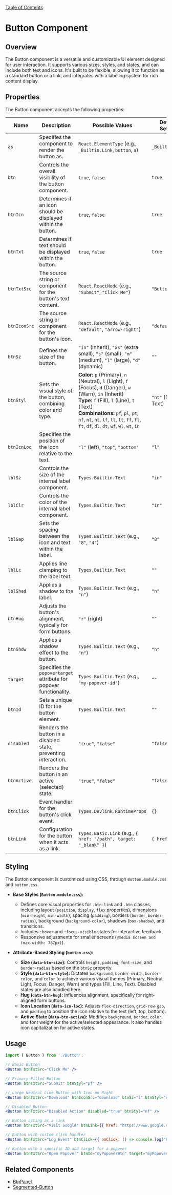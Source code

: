 [Table of Contents](../../toc.md)

# Button Component

## Overview
The Button component is a versatile and customizable UI element designed for user interaction. It supports various sizes, styles, and states, and can include both text and icons. It's built to be flexible, allowing it to function as a standard button or a link, and integrates with a labeling system for rich content display.

## Properties
The Button component accepts the following properties:

| Name | Description | Possible Values | Default Setting |
|---|---|---|---|
| `as` | Specifies the component to render the button as. | `React.ElementType` (e.g., `_Builtin.Link`, `button`, `a`) | `_Builtin.Link` |
| `btn` | Controls the overall visibility of the button component. | `true`, `false` | `true` |
| `btnIcn` | Determines if an icon should be displayed within the button. | `true`, `false` | `true` |
| `btnTxt` | Determines if text should be displayed within the button. | `true`, `false` | `true` |
| `btnTxtSrc` | The source string or component for the button's text content. | `React.ReactNode` (e.g., `"Submit"`, `"Click Me"`) | `"Button"` |
| `btnIconSrc` | The source string or component for the button's icon. | `React.ReactNode` (e.g., `"default"`, `"arrow-right"`) | `"default"` |
| `btnSz` | Defines the size of the button. | `"in"` (inherit), `"xs"` (extra small), `"s"` (small), `"m"` (medium), `"l"` (large), `"d"` (dynamic) | `""` |
| `btnStyl` | Sets the visual style of the button, combining color and type. | **Color:** `p` (Primary), `n` (Neutral), `l` (Light), `f` (Focus), `d` (Danger), `w` (Warn), `in` (Inherit) <br> **Type:** `f` (Fill), `l` (Line), `t` (Text) <br> **Combinations:** `pf`, `pl`, `pt`, `nf`, `nl`, `nt`, `lf`, `ll`, `lt`, `ff`, `fl`, `ft`, `df`, `dl`, `dt`, `wf`, `wl`, `wt`, `in` | `"nt"` (Neutral Text) |
| `btnIcnLoc` | Specifies the position of the icon relative to the text. | `"l"` (left), `"top"`, `"bottom"` | `"l"` |
| `lblSz` | Controls the size of the internal label component. | `Types.Builtin.Text` | `"in"` |
| `lblClr` | Controls the color of the internal label component. | `Types.Builtin.Text` | `"in"` |
| `lblGap` | Sets the spacing between the icon and text within the label. | `Types.Builtin.Text` (e.g., `"8"`, `"4"`) | `"8"` |
| `lblLc` | Applies line clamping to the label text. | `Types.Builtin.Text` | `""` |
| `lblShad` | Applies a shadow to the label. | `Types.Builtin.Text` (e.g., `"n"`) | `"n"` |
| `btnHug` | Adjusts the button's alignment, typically for form buttons. | `"r"` (right) | `""` |
| `btnShdw` | Applies a shadow effect to the button. | `Types.Builtin.Text` (e.g., `"n"`) | `"n"` |
| `target` | Specifies the `popovertarget` attribute for popover functionality. | `Types.Builtin.Text` (e.g., `"my-popover-id"`) | `""` |
| `btnId` | Sets a unique ID for the button element. | `Types.Builtin.Text` | `""` |
| `disabled` | Renders the button in a disabled state, preventing interaction. | `"true"`, `"false"` | `"false"` |
| `btnActive` | Renders the button in an active (selected) state. | `"true"`, `"false"` | `"false"` |
| `btnClick` | Event handler for the button's click event. | `Types.Devlink.RuntimeProps` | `{}` |
| `btnLink` | Configuration for the button when it acts as a link. | `Types.Basic.Link` (e.g., `{ href: "/path", target: "_blank" }`) | `{ href: "#" }` |

## Styling
The Button component is customized using CSS, through `Button.module.css` and `button.css`.

*   **Base Styles (`Button.module.css`):**
    *   Defines core visual properties for `.btn-link` and `.btn` classes, including layout (`position`, `display`, `flex` properties), dimensions (`min-height`, `min-width`), spacing (`padding`), borders (`border`, `border-radius`), background (`background-color`), shadows (`box-shadow`), and transitions.
    *   Includes `:hover` and `:focus-visible` states for interactive feedback.
    *   Responsive adjustments for smaller screens (`@media screen and (max-width: 767px)`).

*   **Attribute-Based Styling (`button.css`):**
    *   **Size (`data-btn-size`):** Controls `height`, `padding`, `font-size`, and `border-radius` based on the `btnSz` property.
    *   **Style (`data-btn-style`):** Dictates `background`, `border-width`, `border-color`, and `color` to achieve various visual themes (Primary, Neutral, Light, Focus, Danger, Warn) and types (Fill, Line, Text). Disabled states are also handled here.
    *   **Hug (`data-btn-hug`):** Influences alignment, specifically for right-aligned form buttons.
    *   **Icon Location (`data-icn-loc`):** Adjusts `flex-direction`, `grid-row-gap`, and `padding` to position the icon relative to the text (left, top, bottom).
    *   **Active State (`data-btn-active`):** Modifies `background`, `border`, `color`, and font weight for the active/selected appearance. It also handles icon capitalization for active states.

## Usage

```jsx
import { Button } from './Button';

// Basic Button
<Button btnTxtSrc="Click Me" />

// Primary Filled Button
<Button btnTxtSrc="Submit" btnStyl="pf" />

// Large Neutral Line Button with Icon on Right
<Button btnTxtSrc="Download" btnIconSrc="download" btnSz="l" btnStyl="nl" btnIcnLoc="r" />

// Disabled Button
<Button btnTxtSrc="Disabled Action" disabled="true" btnStyl="nf" />

// Button acting as a link
<Button btnTxtSrc="Visit Google" btnLink={{ href: "https://www.google.com", target: "_blank" }} />

// Button with custom click handler
<Button btnTxtSrc="Log Event" btnClick={{ onClick: () => console.log("Button clicked!") }} />

// Button with a specific ID and target for a popover
<Button btnTxtSrc="Open Popover" btnId="myPopoverBtn" target="myPopover" />
```

## Related Components
* [BtnPanel](BtnPanel.md)
* [Segmented-Button](Segmented-Button.md)
